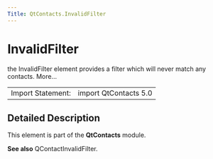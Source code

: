 ```yaml
---
Title: QtContacts.InvalidFilter
---
```

        
InvalidFilter
=============

<span class="subtitle"></span>
the InvalidFilter element provides a filter which will never match any contacts. More...

|                   |                       |
|-------------------|-----------------------|
| Import Statement: | import QtContacts 5.0 |

<span id="details"></span>
Detailed Description
--------------------

This element is part of the **QtContacts** module.

**See also** QContactInvalidFilter.

